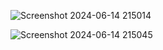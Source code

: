 ![Screenshot 2024-06-14 215014](https://github.com/sandeepgoudmacha/Predicting-Software-Dev-Salary/assets/143279752/f910a3b0-29ff-4963-b23e-70a650303187)

![Screenshot 2024-06-14 215045](https://github.com/sandeepgoudmacha/Predicting-Software-Dev-Salary/assets/143279752/6a785721-b44d-4532-a85d-7ff669d77c06)
